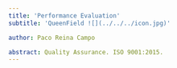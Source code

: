 ```yaml
---
title: 'Performance Evaluation'
subtitle: 'QueenField ![](../../../icon.jpg)'

author: Paco Reina Campo

abstract: Quality Assurance. ISO 9001:2015.
---
```

